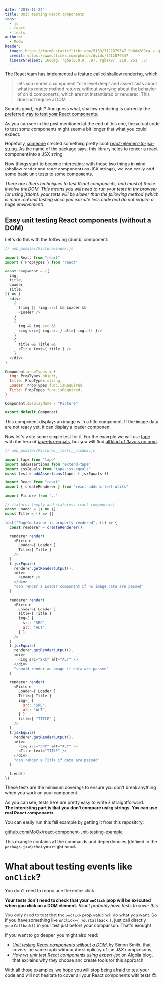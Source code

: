 ```yaml
---
date: "2015-11-24"
title: Unit testing React components
tags:
  - js
  - react
  - tests
authors:
  - MoOx
header:
  image: https://farm6.staticflickr.com/5159/7112879347_9e0da289ca_z.jpg
  credit: https://www.flickr.com/photos/dvids/7112879347
  linearGradient: 160deg, rgba(0,0,0, .9), rgba(97, 218, 251, .7)
---
```


The React team has implemented a feature called
[shallow rendering](http://facebook.github.io/react/docs/test-utils.html#shallow-rendering),
which

>lets you render a component "one level deep" and assert facts about
what its render method returns, without worrying about the behavior of child
components, which are not instantiated or rendered.
This does not require a DOM.

Sounds good, right? And guess what, shallow rendering is currently the
[preferred way to test your React components](https://discuss.reactjs.org/t/whats-the-prefered-way-to-test-react-js-components/26).

As you can see in the post mentioned at the end of this one, the
actual code to test some components might seem a bit longer that what you could
expect.

Hopefully, [someone](https://github.com/vvo) created something pretty cool:
[react-element-to-jsx-string](https://github.com/algolia/react-element-to-jsx-string).
As the name of the package says, this library helps to render a react component
into a JSX string.

Now things start to become interesting:
with those two things in mind (shallow render and react components as JSX strings),
we can easily add some basic unit tests to some components.

_There are others techniques to test React components, and most of those
involve the DOM. This means you will need to run your tests in the browser (or
using jsdom): your tests will be slower than the following method
(which is more real unit testing since you execute less code and do not require
a huge environment)._

## Easy unit testing React components (without a DOM)

Let's do this with the following (dumb) component:

```js
// web_modules/Picture/index.js

import React from "react"
import { PropTypes } from "react"

const Component = ({
  img,
  title,
  Loader,
  Title,
}) => (
  <div>
    {
      (!img || !img.src) && Loader &&
      <Loader />
    }
    {
      img && img.src &&
      <img src={ img.src } alt={ img.alt }/>
    }
    {
      title && Title &&
      <Title text={ title } />
    }
  </div>
)

Component.propTypes = {
  img: PropTypes.object,
  title: PropTypes.string,
  Loader: PropTypes.func.isRequired,
  Title: PropTypes.func.isRequired,
}

Component.displayName = "Picture"

export default Component
```

This component displays an image with a title component.
If the image data are not ready yet, it can display a loader component.

Now let's write some simple test for it. For the example we will use
[tape](https://medium.com/javascript-scene/why-i-use-tape-instead-of-mocha-so-should-you-6aa105d8eaf4)
with the help of [tape-jsx-equals](https://github.com/atabel/tape-jsx-equals),
but you will find
[all kind of flavors on npm](https://www.npmjs.com/search?q=expect+jsx).

```js
// web_modules/Picture/__tests__/index.js

import tape from "tape"
import addAssertions from "extend-tape"
import jsxEquals from "tape-jsx-equals"
const test = addAssertions(tape, { jsxEquals })

import React from "react"
import { createRenderer } from "react-addons-test-utils"

import Picture from ".."

// fixtures (empty and stateless react components)
const Loader = () => {}
const Title = () => {}

test("PageContainer is properly rendered", (t) => {
  const renderer = createRenderer()

  renderer.render(
    <Picture
      Loader={ Loader }
      Title={ Title }
    />
  )
  t.jsxEquals(
    renderer.getRenderOutput(),
    <div>
      <Loader />
    </div>,
    "can render a Loader component if no image data are passed"
  )

  renderer.render(
    <Picture
      Loader={ Loader }
      Title={ Title }
      img={ {
        src: "SRC",
        alt: "ALT",
      } }
    />
  )
  t.jsxEquals(
    renderer.getRenderOutput(),
    <div>
      <img src="SRC" alt="ALT" />
    </div>,
    "should render an image if data are passed"
  )

  renderer.render(
    <Picture
      Loader={ Loader }
      Title={ Title }
      img={ {
        src: "SRC",
        alt: "ALT",
      } }
      title={ "TITLE" }
    />
  )
  t.jsxEquals(
    renderer.getRenderOutput(),
    <div>
      <img src="SRC" alt="ALT" />
      <Title text="TITLE" />
    </div>,
    "can render a Title if data are passed"
  )

  t.end()
})
```

These tests are the minimum coverage to ensure you don't break anything when you work
on your component.

As you can see, tests here are pretty easy to write & straightforward.  
**The interesting part is that you don't compare using strings.
You can use real React components.**

You can easily run this full example by getting it from this repository:

[github.com/MoOx/react-component-unit-testing-example](https://github.com/MoOx/react-component-unit-testing-example)

This example contains all the commands and dependencies
(defined in the `package.json`)
that you might need.

# What about testing events like `onClick`?

You don't need to reproduce the entire click.

**Your tests don't need to check that your `onClick` prop will be executed when
you click on a DOM element.**
_React probably have tests to cover this._  

You only need to test that the `onClick` prop value will do what you want.
So if you have something like `onClick={ yourCallback }`,
just call directly `yourCallback()` in your test just before your comparison.
That's enough!

If you want to go deeper, you might also read:
- [_Unit testing React components without a DOM_](https://simonsmith.io/unit-testing-react-components-without-a-dom/),
by Simon Smith, that covers the same topic without the simplicity of the JSX
comparisons,
- [_How we unit test React components using expect-jsx_](https://blog.algolia.com/how-we-unit-test-react-components-using-expect-jsx/)
on Algolia blog, that explains why they choose and create tools for this approach.

With all those examples, we hope you will stop being afraid to test your code
and will not hesitate to cover all your React components with tests 😍.
